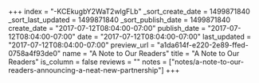 +++
index = "-KCEkugbY2WaT2wlgFLb"
_sort_create_date = 1499871840
_sort_last_updated = 1499871840
_sort_publish_date = 1499871840
create_date = "2017-07-12T08:04:00-07:00"
publish_date = "2017-07-12T08:04:00-07:00"
date = "2017-07-12T08:04:00-07:00"
last_updated = "2017-07-12T08:04:00-07:00"
preview_url = "a1da614f-e220-2e89-ffed-0758a4f93de0"
name = "A Note to Our Readers"
title = "A Note to Our Readers"
is_column = false
reviews = ""
notes = ["notes/a-note-to-our-readers-announcing-a-neat-new-partnership"]
+++

